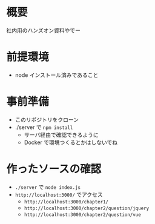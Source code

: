 # 概要
社内用のハンズオン資料やでー

# 前提環境
- node インストール済みであること

# 事前準備
- このリポジトリをクローン
- ./server で `npm install`
  - サーバ経由で確認できるように
  - Docker で環境つくるとかはしないでね

# 作ったソースの確認
- `./server` で `node index.js`
- `http://localhost:3000/` でアクセス
  - `http://localhost:3000/chapter1/`
  - `http://localhost:3000/chapter2/question/jquery`
  - `http://localhost:3000/chapter2/question/vue`
